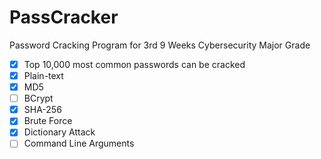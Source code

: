 # PassCracker
Password Cracking Program for 3rd 9 Weeks Cybersecurity Major Grade

- [x] Top 10,000 most common passwords can be cracked
- [x] Plain-text
- [x] MD5
- [ ] BCrypt
- [x] SHA-256
- [x] Brute Force
- [x] Dictionary Attack
- [ ] Command Line Arguments
